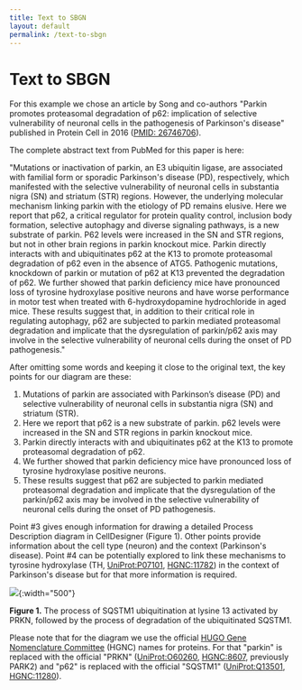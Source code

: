 ```yaml
---
title: Text to SBGN
layout: default
permalink: /text-to-sbgn
---
```


# Text to SBGN

For this example we chose an article by Song and co-authors "Parkin promotes proteasomal degradation of p62: implication of selective vulnerability of neuronal cells in the pathogenesis of Parkinson's disease" published in Protein Cell in 2016 ([PMID: 26746706](https://pubmed.ncbi.nlm.nih.gov/26746706/)).

The complete abstract text from PubMed for this paper is here:

"Mutations or inactivation of parkin, an E3 ubiquitin ligase, are associated with familial form or sporadic Parkinson's disease (PD), respectively, which manifested with the selective vulnerability of neuronal cells in substantia nigra (SN) and striatum (STR) regions. However, the underlying molecular mechanism linking parkin with the etiology of PD remains elusive. Here we report that p62, a critical regulator for protein quality control, inclusion body formation, selective autophagy and diverse signaling pathways, is a new substrate of parkin. P62 levels were increased in the SN and STR regions, but not in other brain regions in parkin knockout mice. Parkin directly interacts with and ubiquitinates p62 at the K13 to promote proteasomal degradation of p62 even in the absence of ATG5. Pathogenic mutations, knockdown of parkin or mutation of p62 at K13 prevented the degradation of p62. We further showed that parkin deficiency mice have pronounced loss of tyrosine hydroxylase positive neurons and have worse performance in motor test when treated with 6-hydroxydopamine hydrochloride in aged mice. These results suggest that, in addition to their critical role in regulating autophagy, p62 are subjected to parkin mediated proteasomal degradation and implicate that the dysregulation of parkin/p62 axis may involve in the selective vulnerability of neuronal cells during the onset of PD pathogenesis."

After omitting some words and keeping it close to the original text, the key points for our diagram are these:

1. Mutations of parkin are associated with Parkinson’s disease (PD) and selective vulnerability of neuronal cells in substantia nigra (SN) and striatum (STR).  
2. Here we report that p62 is a new substrate of parkin. p62 levels were increased in the SN and STR regions in parkin knockout mice.  
3. Parkin directly interacts with and ubiquitinates p62 at the K13 to promote proteasomal degradation of p62.  
4. We further showed that parkin deficiency mice have pronounced loss of tyrosine hydroxylase positive neurons.  
5. These results suggest that p62 are subjected to parkin mediated proteasomal degradation and implicate that the dysregulation of the parkin/p62 axis may be involved in the selective vulnerability of neuronal cells during the onset of PD pathogenesis.  

Point #3 gives enough information for drawing a detailed Process Description diagram in CellDesigner (Figure 1). Other points provide information about the cell type (neuron) and the context (Parkinson's disease). Point #4 can be potentially explored to link these mechanisms to tyrosine hydroxylase (TH, [UniProt:P07101](https://www.uniprot.org/uniprotkb/P07101/entry), [HGNC:11782](https://www.genenames.org/data/gene-symbol-report/#!/hgnc_id/HGNC:11782)) in the context of Parkinson's disease but for that more information is required.

<!--
![](../images/guidelines/PARK2.png){:width="500"}
-->

![](../images/guidelines/parkin.png){:width="500"}

**Figure 1.** The process of SQSTM1 ubiquitination at lysine 13 activated by PRKN, followed by the process of degradation of the ubiquitinated SQSTM1.

Please note that for the diagram we use the official [HUGO Gene Nomenclature Committee](https://www.genenames.org/) (HGNC) names for proteins. For that "parkin" is replaced with the official "PRKN" ([UniProt:O60260](https://www.uniprot.org/uniprotkb/O60260/entry), [HGNC:8607](https://www.genenames.org/data/gene-symbol-report/#!/hgnc_id/HGNC:8607), previously PARK2)  and "p62" is replaced with the official "SQSTM1" ([UniProt:Q13501](https://www.uniprot.org/uniprotkb/Q13501/entry), [HGNC:11280](https://www.genenames.org/data/gene-symbol-report/#!/hgnc_id/HGNC:11280)).




<!--
**#1:** *"Mutations . . . of parkin . . . are associated with . . . Parkinson’s disease (PD), . . . selective vulnerability of neuronal cells in substantia nigra (SN) and striatum (STR) . . . "*.  
**#2:** *"Here we report that p62 . . . is a new substrate of parkin. P62 levels were increased in the SN and STR regions . . . in parkin knockout mice"*.  
**#3:** *"Parkin directly interacts with and ubiquitinates p62 at the K13 to promote proteasomal degradation of p62 . . . "*.  
**#4:** *"We further showed that parkin deficiency mice have pronounced loss of tyrosine hydroxylase positive neurons . . . "*.  
**#5:** *"These results suggest that . . . p62 are subjected to parkin mediated proteasomal degradation and implicate that the dysregulation of parkin/p62 axis may involve in the selective vulnerability of neuronal cells during the onset of PD pathogenesis"*.  
-->

